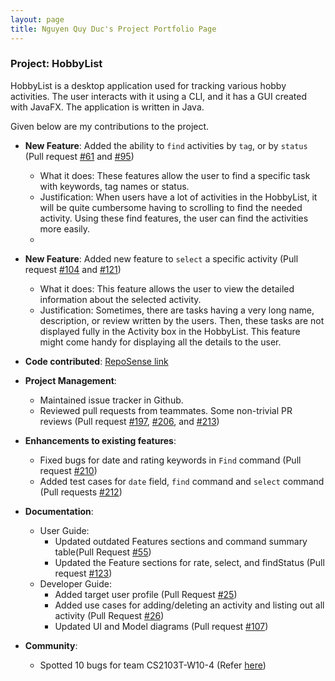 ```yaml
---
layout: page
title: Nguyen Quy Duc's Project Portfolio Page
---
```


### Project: HobbyList

HobbyList is a desktop application used for tracking various hobby activities. The user interacts with it using a CLI, and it has a GUI created with JavaFX. The application is written in Java.

Given below are my contributions to the project.

* **New Feature**: Added the ability to `find` activities by `tag`, or by `status` (Pull request [#61](https://github.com/AY2223S1-CS2103T-T12-3/tp/pull/61) and [#95](https://github.com/AY2223S1-CS2103T-T12-3/tp/pull/95))
  * What it does: These features allow the user to find a specific task with keywords, tag names or status.
  * Justification: When users have a lot of activities in the HobbyList, it will be quite cumbersome having to scrolling to find the needed activity. Using these find features, the user can find the activities more easily.
  *
* **New Feature**: Added new feature to `select` a specific activity (Pull request [#104](https://github.com/AY2223S1-CS2103T-T12-3/tp/pull/104) and [#121](https://github.com/AY2223S1-CS2103T-T12-3/tp/pull/107))
  * What it does: This feature allows the user to view the detailed information about the selected activity.
  * Justification: Sometimes, there are tasks having a very long name, description, or review written by the users. Then, these tasks are not displayed fully in the Activity box in the HobbyList. This feature might come handy for displaying all the details to the user.

* **Code contributed**: [RepoSense link](https://nus-cs2103-ay2223s1.github.io/tp-dashboard/?search=ngquyduc&breakdown=true)

* **Project Management**:
  * Maintained issue tracker in Github.
  * Reviewed pull requests from teammates. Some non-trivial PR reviews (Pull request [#197](https://github.com/AY2223S1-CS2103T-T12-3/tp/pull/197), [#206](https://github.com/AY2223S1-CS2103T-T12-3/tp/pull/206), and [#213](https://github.com/AY2223S1-CS2103T-T12-3/tp/pull/213))

* **Enhancements to existing features**:
  * Fixed bugs for date and rating keywords in `Find` command (Pull request [#210](https://github.com/AY2223S1-CS2103T-T12-3/tp/pull/210))
  * Added test cases for `date` field, `find` command and `select` command (Pull requests [#212](https://github.com/AY2223S1-CS2103T-T12-3/tp/pull/212))

* **Documentation**:
  * User Guide:
    * Updated outdated Features sections and command summary table(Pull Request [#55](https://github.com/AY2223S1-CS2103T-T12-3/tp/pull/55))
    * Updated the Feature sections for rate, select, and findStatus (Pull request [#123](https://github.com/AY2223S1-CS2103T-T12-3/tp/pull/123))
  * Developer Guide:
    * Added target user profile (Pull Request [#25](https://github.com/AY2223S1-CS2103T-T12-3/tp/pull/25))
    * Added use cases for adding/deleting an activity and listing out all activity (Pull Request [#26](https://github.com/AY2223S1-CS2103T-T12-3/tp/pull/26))
    * Updated UI and Model diagrams (Pull request [#107](https://github.com/AY2223S1-CS2103T-T12-3/tp/pull/107))

* **Community**:
  * Spotted 10 bugs for team CS2103T-W10-4 (Refer [here](https://github.com/ngquyduc/ped/issues))

